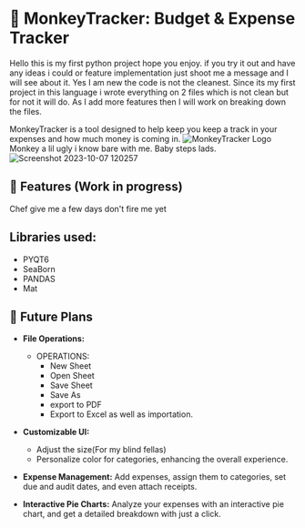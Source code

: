 # 🐒 MonkeyTracker: Budget & Expense Tracker

Hello this is my first python project hope you enjoy. if you try it out and have any ideas i could or feature implementation just shoot me a message and I will see about it. Yes I am new the code is not the cleanest. Since its my first project in this language i wrote everything on 2 files which is not clean but for not it will do. As I add more features then I will work on breaking down the files.

MonkeyTracker is a tool designed to help keep you keep a track in your expenses and how much money is coming in.
![MonkeyTracker Logo](C:\Dev\PythonProjects\TheMonkeyTracker\images\icons8-monkey-96.png)  <!-- replace with actual logo URL -->
Monkey a lil ugly i know bare with me. Baby steps lads.
 ![Screenshot 2023-10-07 120257](https://github.com/HowLoveLee/TheMonkeyTracker/assets/78504600/daa8dd9d-b8fe-4c87-8cd4-f77cd96f37b6)
 
## 🌟 Features (Work in progress)
Chef give me a few days don't fire me yet
## Libraries used:
- PYQT6
- SeaBorn
- PANDAS
- Mat
 
## 📅 Future Plans

- **File Operations:** 
  - OPERATIONS: 
    - New Sheet
    - Open Sheet
    - Save Sheet
    - Save As
    - export to PDF 
    - Export to Excel as well as importation.
- **Customizable UI:** 
  - Adjust the size(For my blind fellas)
  - Personalize color for categories, enhancing the overall experience.

- **Expense Management:** Add expenses, assign them to categories, set due and audit dates, and even attach receipts.

- **Interactive Pie Charts:** Analyze your expenses with an interactive pie chart, and get a detailed breakdown with just a click.
